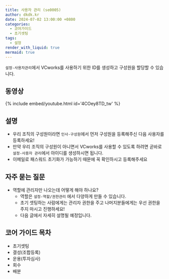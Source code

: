 ```yaml
---
title: 사용자 관리 (se0005)
author: dkdk.kr
date: 2024-07-02 13:00:00 +0800
categories:
  - 코어가이드
  - 초기셋팅
tags:
  - 설정
render_with_liquid: true
mermaid: true
---
```

`설정-사용자관리`에서 VCworks를 사용하기 위한 ID를 생성하고 구성원을 할당할 수 있습니다.

## 동영상

{% include embed/youtube.html id='4COey8TD_tw' %}

## 설명

- 우리 조직의 구성원이라면 `인사-구성원`에서 먼저 구성원을 등록해주신 다음 사용자를 등록하세요!
- 만약 우리 조직의 구성원이 아니면서 VCworks를 사용할 수 있도록 하려면 곧바로 `설정-사용자 관리`에서 아이디를 생성하시면 됩니다.
- 이메일로 패스워드 초기화가 가능하기 때문에 꼭 확인하시고 등록해주세요
	
## 자주 묻는 질문

- 역할에 관리자만 나오는데 어떻게 해야 하나요?
	- 역할은 `설정-역할/권한관리` 에서 다양하게 만들 수 있습니다.
	- 초기 셋팅하는 사람에게는 관리자 권한을 주고 나머지분들에게는 우선 권한을 주지 마시고 진행하세요!
	- 다음 글에서 자세히 설명될 예정입니다.

## 코어 가이드 목차

- 초기셋팅
- 결성(조합등록)
- 운용(투자심사)
- 회수
- 배분
